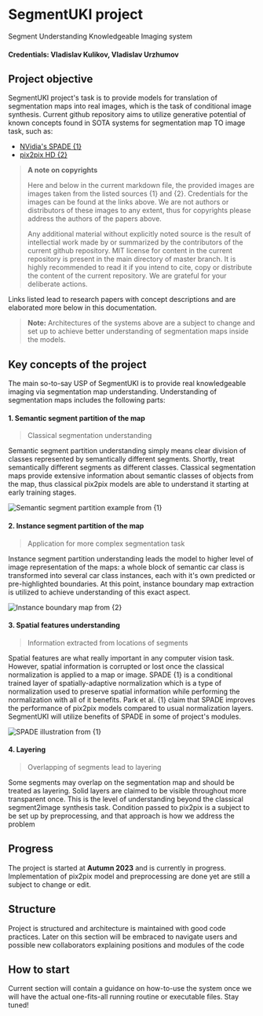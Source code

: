 # SegmentUKI project
Segment Understanding Knowledgeable Imaging system

#### Credentials: Vladislav Kulikov, Vladislav Urzhumov

## Project objective
SegmentUKI project's task is to provide models for translation of segmentation maps into real images, which is the task of conditional image synthesis.
Current github repository aims to utilize generative potential of known concepts found in SOTA systems for segmentation map TO image task, such as:
* [NVidia's SPADE {1}](https://arxiv.org/pdf/1903.07291.pdf)
* [pix2pix HD {2}](https://arxiv.org/pdf/1711.11585.pdf)

> **A note on copyrights**
> 
> Here and below in the current markdown file, the provided images are images taken from the listed sources {1} and {2}. Credentials for the images can be found at the links above.
> We are not authors or distributors of these images to any extent, thus for copyrights please address the authors of the papers above.
> 
> Any additional material without explicitly noted source is the result of intellectial work made by or summarized by the contributors of the current github repository.
> MIT license for content in the current repository is present in the main directory of master branch.
> It is highly recommended to read it if you intend to cite, copy or distribute the content of the current repository. We are grateful for your deliberate actions.

Links listed lead to research papers with concept descriptions and are elaborated more below in this documentation.

>**Note:** Architectures of the systems above are a subject to change and set up to achieve better understanding of segmentation maps inside the models.

## Key concepts of the project
The main so-to-say USP of SegmentUKI is to provide real knowledgeable imaging via segmentation map understanding. Understanding of segmentation maps includes the following parts:

#### 1. Semantic segment partition of the map
> Classical segmentation understanding


Semantic segment partition understanding simply means clear division of classes represented by semantically different segments. Shortly, treat semantically different segments as different classes.
Classical segmentation maps provide extensive information about semantic classes of objects from the map, thus classical pix2pix models are able to understand it starting at early training stages.

![Semantic segment partition example from {1}](https://github.com/v-like-engine/segmentuki/assets/57713513/d1478c94-d22a-43cb-bee4-d52403382820)


#### 2. Instance segment partition of the map
> Application for more complex segmentation task


Instance segment partition understanding leads the model to higher level of image representation of the maps: a whole block of semantic car class is transformed into several car class instances, each with it's own predicted or pre-highlighted boundaries. At this point, instance boundary map extraction is utilized to achieve understanding of this exact aspect.

![Instance boundary map from {2}](https://github.com/v-like-engine/segmentuki/assets/57713513/e06cee4b-461a-4105-a1a0-fe339e78eef0)


#### 3. Spatial features understanding
> Information extracted from locations of segments


Spatial features are what really important in any computer vision task. However, spatial information is corrupted or lost once the classical normalization is applied to a map or image.
SPADE {1} is a conditional trained layer of spatially-adaptive normalization which is a type of normalization used to preserve spatial information while performing the normalization with all of it benefits.
Park et al. {1} claim that SPADE improves the performance of pix2pix models compared to usual normalization layers.
SegmentUKI will utilize benefits of SPADE in some of project's modules.

![SPADE illustration from {1}](https://github.com/v-like-engine/segmentuki/assets/57713513/b95247ae-1b58-499b-a178-036ad582c15d)


#### 4. Layering
> Overlapping of segments lead to layering


Some segments may overlap on the segmentation map and should be treated as layering. Solid layers are claimed to be visible throughout more transparent once.
This is the level of understanding beyond the classical segment2image synthesis task. Condition passed to pix2pix is a subject to be set up by preprocessing, and that approach is how we address the problem


## Progress

The project is started at **Autumn 2023** and is currently in progress.
Implementation of pix2pix model and preprocessing are done yet are still a subject to change or edit.


## Structure

Project is structured and architecture is maintained with good code practices. Later on this section will be embraced to navigate users and possible new collaborators explaining positions and modules of the code


## How to start

Current section will contain a guidance on how-to-use the system once we will have the actual one-fits-all running routine or executable files. Stay tuned!
